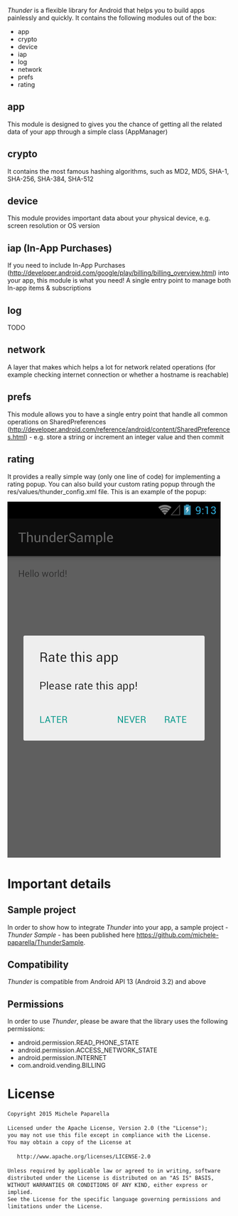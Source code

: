 *Thunder* is a flexible library for Android that helps you to build apps painlessly and quickly. It contains the following modules out of the box:
- app
- crypto
- device
- iap 
- log
- network
- prefs
- rating

app
--------------
This module is designed to gives you the chance of getting all the related data of your app through a simple class (AppManager)

crypto
--------------
It contains the most famous hashing algorithms, such as MD2, MD5, SHA-1, SHA-256, SHA-384, SHA-512

device
--------------
This module provides important data about your physical device, e.g. screen resolution or OS version

iap (In-App Purchases)
--------------
If you need to include In-App Purchases (http://developer.android.com/google/play/billing/billing_overview.html) into your app, this module is what you need! A single entry point to manage both In-app items & subscriptions

log
--------------
TODO

network
--------------
A layer that makes which helps a lot for network related operations (for example checking internet connection or whether a hostname is reachable)

prefs
--------------
This module allows you to have a single entry point that handle all common operations on SharedPreferences (http://developer.android.com/reference/android/content/SharedPreferences.html) - e.g. store a string or increment an integer value and then commit

rating
--------------
It provides a really simple way (only one line of code) for implementing a rating popup. You can also build your custom rating popup through the res/values/thunder_config.xml file.
This is an example of the popup:

![alt tag](doc/rating_popup.png)

Important details
========

Sample project
---------------
In order to show how to integrate *Thunder* into your app, a sample project - *Thunder Sample* - has been published here https://github.com/michele-paparella/ThunderSample.

Compatibility
---------------
*Thunder* is compatible from Android API 13 (Android 3.2) and above

Permissions
---------------
In order to use *Thunder*, please be aware that the library uses the following permissions:

- android.permission.READ_PHONE_STATE
- android.permission.ACCESS_NETWORK_STATE
- android.permission.INTERNET
- com.android.vending.BILLING

License
==============
	Copyright 2015 Michele Paparella

	Licensed under the Apache License, Version 2.0 (the "License");
	you may not use this file except in compliance with the License.
	You may obtain a copy of the License at

	   http://www.apache.org/licenses/LICENSE-2.0

	Unless required by applicable law or agreed to in writing, software
	distributed under the License is distributed on an "AS IS" BASIS,
	WITHOUT WARRANTIES OR CONDITIONS OF ANY KIND, either express or implied.
	See the License for the specific language governing permissions and
	limitations under the License.
